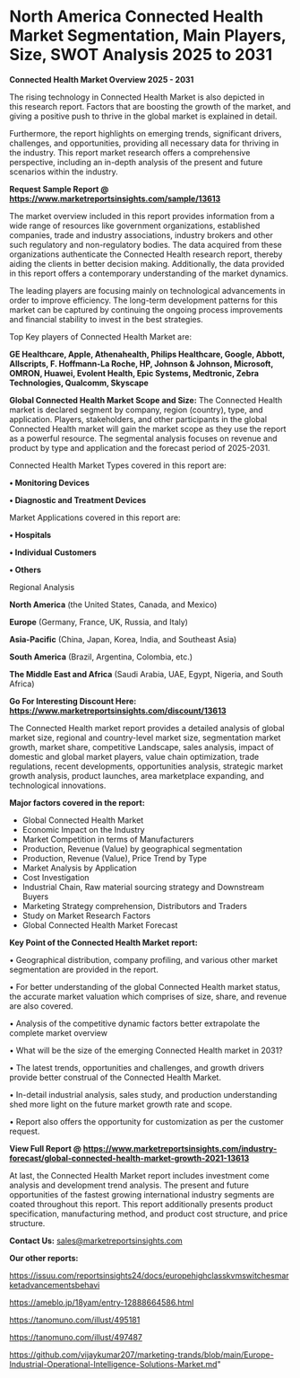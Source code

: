  # North America Connected Health Market Segmentation, Main Players, Size, SWOT Analysis 2025 to 2031

<Strong> Connected Health Market Overview 2025 - 2031</strong>

The rising technology in Connected Health Market is also depicted in this research report. Factors that are boosting the growth of the market, and giving a positive push to thrive in the global market is explained in detail.

Furthermore, the report highlights on emerging trends, significant drivers, challenges, and opportunities, providing all necessary data for thriving in the industry. This report market research offers a comprehensive perspective, including an in-depth analysis of the present and future scenarios within the industry.

<strong>Request Sample Report @ <a href=https://www.marketreportsinsights.com/sample/13613>https://www.marketreportsinsights.com/sample/13613</a></strong>

The market overview included in this report provides information from a wide range of resources like government organizations, established companies, trade and industry associations, industry brokers and other such regulatory and non-regulatory bodies. The data acquired from these organizations authenticate the Connected Health research report, thereby aiding the clients in better decision making. Additionally, the data provided in this report offers a contemporary understanding of the market dynamics.

The leading players are focusing mainly on technological advancements in order to improve efficiency. The long-term development patterns for this market can be captured by continuing the ongoing process improvements and financial stability to invest in the best strategies.

Top Key players of Connected Health Market are:

<strong>GE Healthcare, Apple, Athenahealth, Philips Healthcare, Google, Abbott, Allscripts, F. Hoffmann-La Roche, HP, Johnson & Johnson, Microsoft, OMRON, Huawei, Evolent Health, Epic Systems, Medtronic, Zebra Technologies, Qualcomm, Skyscape</strong>

<strong><b>Global Connected Health Market Scope and Size:</b></strong>
The Connected Health market is declared segment by company, region (country), type, and application. Players, stakeholders, and other participants in the global Connected Health market will gain the market scope as they use the report as a powerful resource. The segmental analysis focuses on revenue and product by type and application and the forecast period of 2025-2031.

Connected Health Market Types covered in this report are:

<strong>• Monitoring Devices

• Diagnostic and Treatment Devices</strong>

Market Applications covered in this report are:

<strong>• Hospitals

• Individual Customers

• Others</strong> 

Regional Analysis

<strong>North America</strong> (the United States, Canada, and Mexico)

<strong>Europe</strong> (Germany, France, UK, Russia, and Italy)

<strong>Asia-Pacific</strong> (China, Japan, Korea, India, and Southeast Asia)

<strong>South America</strong> (Brazil, Argentina, Colombia, etc.)

<strong>The Middle East and Africa</strong> (Saudi Arabia, UAE, Egypt, Nigeria, and South Africa)

<strong>Go For Interesting Discount Here: <a href=https://www.marketreportsinsights.com/discount/13613>https://www.marketreportsinsights.com/discount/13613</a></strong>

The Connected Health market report provides a detailed analysis of global market size, regional and country-level market size, segmentation market growth, market share, competitive Landscape, sales analysis, impact of domestic and global market players, value chain optimization, trade regulations, recent developments, opportunities analysis, strategic market growth analysis, product launches, area marketplace expanding, and technological innovations.

<strong><b>Major factors covered in the report:</b></strong>
<ul>
  <li>Global Connected Health Market </li>
  <li>Economic Impact on the Industry</li>
  <li>Market Competition in terms of Manufacturers</li>
  <li>Production, Revenue (Value) by geographical segmentation</li>
  <li>Production, Revenue (Value), Price Trend by Type</li>
  <li>Market Analysis by Application</li>
  <li>Cost Investigation</li>
  <li>Industrial Chain, Raw material sourcing strategy and Downstream Buyers</li>
  <li>Marketing Strategy comprehension, Distributors and Traders</li>
  <li>Study on Market Research Factors</li>
  <li>Global Connected Health Market Forecast</li>
</ul>

<strong><b>Key Point of the Connected Health Market report:</b></strong>

• Geographical distribution, company profiling, and various other market segmentation are provided in the report.

• For better understanding of the global Connected Health market status, the accurate market valuation which comprises of size, share, and revenue are also covered.

• Analysis of the competitive dynamic factors better extrapolate the complete market overview

• What will be the size of the emerging Connected Health market in 2031?

• The latest trends, opportunities and challenges, and growth drivers provide better construal of the Connected Health Market.

• In-detail industrial analysis, sales study, and production understanding shed more light on the future market growth rate and scope.

• Report also offers the opportunity for customization as per the customer request.

<strong><b>View Full Report @ <a href=https://www.marketreportsinsights.com/industry-forecast/global-connected-health-market-growth-2021-13613>https://www.marketreportsinsights.com/industry-forecast/global-connected-health-market-growth-2021-13613</a></b></strong>


At last, the Connected Health Market report includes investment come analysis and development trend analysis. The present and future opportunities of the fastest growing international industry segments are coated throughout this report. This report additionally presents product specification, manufacturing method, and product cost structure, and price structure.

<strong>Contact Us:</strong>
sales@marketreportsinsights.com

<strong>Our other reports:</strong>

<a href=https://issuu.com/reportsinsights24/docs/europehighclasskvmswitchesmarketadvancementsbehavi>https://issuu.com/reportsinsights24/docs/europehighclasskvmswitchesmarketadvancementsbehavi</a>

<a href=https://ameblo.jp/18yam/entry-12888664586.html>https://ameblo.jp/18yam/entry-12888664586.html</a>

<a href=https://tanomuno.com/illust/495181>https://tanomuno.com/illust/495181</a>

<a href=https://tanomuno.com/illust/497487>https://tanomuno.com/illust/497487</a>

<a href=https://github.com/vijaykumar207/marketing-trands/blob/main/Europe-Industrial-Operational-Intelligence-Solutions-Market.md>https://github.com/vijaykumar207/marketing-trands/blob/main/Europe-Industrial-Operational-Intelligence-Solutions-Market.md</a>"
